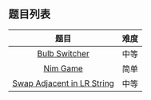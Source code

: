 ## 题目列表  
| 题目 | 难度 |  
|:---:|:---:|  
| [Bulb Switcher](bulb-switcher/question.md) | 中等 |   
| [Nim Game](nim-game/question.md) | 简单 |   
| [Swap Adjacent in LR String](swap-adjacent-in-lr-string/question.md) | 中等 |   
